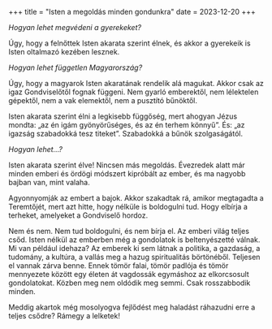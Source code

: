 +++
title = "Isten a megoldás minden gondunkra"
date = 2023-12-20
+++

*Hogyan lehet megvédeni a gyerekeket?*

Úgy, hogy a felnőttek Isten akarata szerint élnek,
és akkor a gyerekeik is
Isten oltalmazó kezében lesznek.

*Hogyan lehet független Magyarország?*

Úgy, hogy a magyarok
Isten akaratának rendelik alá magukat.
Akkor csak az igaz Gondviselőtől fognak függeni.
Nem gyarló emberektől,
nem lélektelen gépektől,
nem a vak elemektől,
nem a pusztító bűnöktől.

Isten akarata szerint élni a legkisebb függőség,
mert ahogyan Jézus mondta:
„az én igám gyönyörűséges,
és az én terhem könnyű”.
És: „az igazság szabadokká tesz titeket”.
Szabadokká a bűnök szolgaságától.

*Hogyan lehet…?*

Isten akarata szerint élve!
Nincsen más megoldás.
Évezredek alatt már minden emberi és ördögi
módszert kipróbált az ember,
és ma nagyobb bajban van,
mint valaha.

Agyonnyomják az embert a bajok.
Akkor szakadtak rá,
amikor megtagadta a Teremtőjét,
mert azt hitte,
hogy nélküle is boldogulni tud.
Hogy elbírja a terheket, amelyeket a Gondviselő hordoz.

Nem és nem.
Nem tud boldogulni,
és nem bírja el.
Az emberi világ teljes csőd.
Isten nélkül az emberben még a gondolatok is beltenyészetté válnak.
Mi van például idehaza?
Az emberek ki sem látnak
a politika,
a gazdaság,
a tudomány,
a kultúra,
a vallás
meg a hazug spiritualitás börtönéből.
Teljesen el vannak zárva benne.
Ennek tömör falai, tömör padlója és tömör mennyezete
között egy életen át vagdossák egymáshoz
az elkorcsosult gondolatokat.
Közben meg nem oldódik meg semmi.
Csak rosszabbodik minden.

Meddig akartok még mosolyogva fejlődést meg haladást
ráhazudni erre a teljes csődre?
Rámegy a lelketek!
